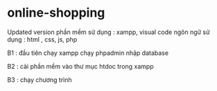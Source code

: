 # online-shopping
Updated version
phần mềm sử dụng : xampp, visual code
ngôn ngữ sử dụng : html , css, js, php

B1 : đầu tiên chạy xampp
chạy phpadmin nhập database

B2 : cài phần mềm vào thư mục htdoc trong xampp 

B3 : chạy chương trình


